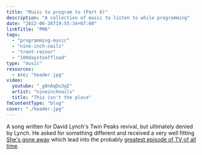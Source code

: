 ```yaml
---
title: "Music to program to (Part 6)"
description: "A collection of music to listen to while programming"
date: "2022-06-26T19:55:34+07:00"
linkTitle: "PM6"
tags:
  - "programming-music"
  - "nine-inch-nails"
  - "trent-reznor"
  - "100daystooffload"
type: "music"
resources:
  - src: "header.jpg"
video:
  youtube: "_g8nAqDu3gI"
  artist: "nineinchnails"
  title: "This isn't the place"
fmContentType: "blog"
cover: "./header.jpg"
---
```


A song written for David Lynch's Twin Peaks revival, but ultimately denied by Lynch. He asked for something different and received a very well fitting [She's gone away](https://www.youtube.com/watch?v=r2bL7DU21Wg) which lead into the probably [greatest episode of TV of all time](https://en.wikipedia.org/wiki/Part_8_\(Twin_Peaks\)).
